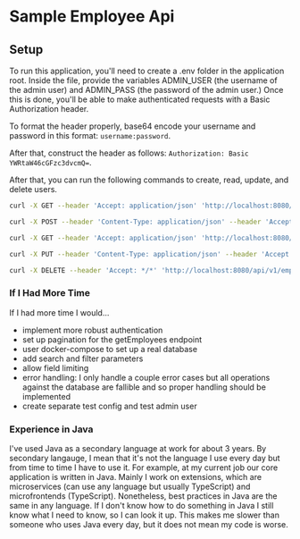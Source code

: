 # Sample Employee Api

## Setup

To run this application, you'll need to create a .env folder in the application root.
Inside the file, provide the variables ADMIN_USER (the username of the admin user)
and ADMIN_PASS (the password of the admin user.) Once this is done, you'll be able
to make authenticated requests with a Basic Authorization header.

To format the header properly, base64 encode your username and password in this format: `username:password`.

After that, construct the header as follows: `Authorization: Basic YWRtaW46cGFzc3dvcmQ=`.

After that, you can run the following commands to create, read, update, and delete users.

```bash
curl -X GET --header 'Accept: application/json' 'http://localhost:8080/api/v1/employees' -H "Authorization: Basic YWRtaW46cGFzc3dvcmQ="

curl -X POST --header 'Content-Type: application/json' --header 'Accept: */*' 'http://localhost:8080/api/v1/employees?id=0&name=Sally&salary=200000&department=Finance' --header "Authorization: Basic YWRtaW46cGFzc3dvcmQ="

curl -X GET --header 'Accept: application/json' 'http://localhost:8080/api/v1/employees/1' -H "Authorization: Basic YWRtaW46cGFzc3dvcmQ="

curl -X PUT --header 'Content-Type: application/json' --header 'Accept: */*' -d '{"name": "Billy" }' 'http://localhost:8080/api/v1/employees/1' --header "Authorization: Basic YWRtaW46cGFzc3dvcmQ="

curl -X DELETE --header 'Accept: */*' 'http://localhost:8080/api/v1/employees/1' --header "Authorization: Basic YWRtaW46cGFzc3dvcmQ="
```

### If I Had More Time

If I had more time I would...

- implement more robust authentication
- set up pagination for the getEmployees endpoint
- user docker-compose to set up a real database
- add search and filter parameters
- allow field limiting
- error handling: I only handle a couple error cases but all operations against the database are fallible and so proper handling should be implemented
- create separate test config and test admin user

### Experience in Java

I've used Java as a secondary language at work for about 3 years. By secondary langauge, I
mean that it's not the language I use every day but from time to time I have to use it.
For example, at my current job our core application is written in Java. Mainly I work on
extensions, which are microservices (can use any language but usually TypeScript) and
microfrontends (TypeScript). Nonetheless, best practices in Java are the same in any language.
If I don't know how to do something in Java I still know what I need to know, so I can
look it up. This makes me slower than someone who uses Java every day, but it does not mean
my code is worse.

